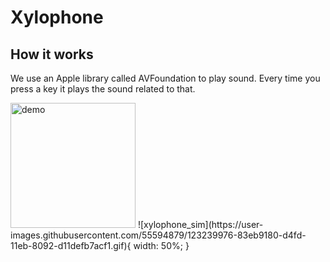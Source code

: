 # Xylophone

## How it works

We use an Apple library called AVFoundation to play sound. Every time you press a key it plays the sound related to that.

<img src="https://user-images.githubusercontent.com/55594879/123239976-83eb9180-d4fd-11eb-8092-d11defb7acf1.gif" alt="demo" style="width:200px;"/>
![xylophone_sim](https://user-images.githubusercontent.com/55594879/123239976-83eb9180-d4fd-11eb-8092-d11defb7acf1.gif){ width: 50%; }


